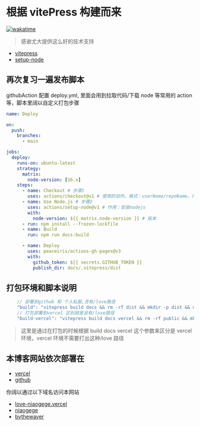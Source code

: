 # 根据 vitePress 构建而来

[![wakatime](https://wakatime.com/badge/github/niaogege/love.svg)](https://wakatime.com/badge/github/niaogege/love)

> 感谢尤大提供这么好的技术支持

- [vitepress](https://vitepress.vuejs.org/)
- [setup-node](https://github.com/actions/setup-node#caching-packages-dependencies)

## 再次复习一遍发布脚本

githubAction 配置 deploy.yml, 里面会用到拉取代码/下载 node 等常用的 action 等，脚本里阔以自定义打包步骤

```yml
name: Deploy

on:
  push:
    branches:
      - main

jobs:
  deploy:
    runs-on: ubuntu-latest
    strategy:
      matrix:
        node-version: [16.x]
    steps:
      - name: Checkout # 步骤1
        uses: actions/checkout@v1 # 使用的动作。格式：userName/repoName。作用：检出仓库，获取源码。 官方actions库：https://github.com/actions
      - name: Use Node.js # 步骤2
        uses: actions/setup-node@v1 # 作用：安装nodejs
        with:
          node-version: ${{ matrix.node-version }} # 版本
      - run: npm install --frozen-lockfile
      - name: Build
        run: npm run docs:build

      - name: Deploy
        uses: peaceiris/actions-gh-pages@v3
        with:
          github_token: ${{ secrets.GITHUB_TOKEN }}
          publish_dir: docs/.vitepress/dist
```

## 打包环境和脚本说明

```js
    // 部署到github 和 个人私服,含有/love路径
    "build": "vitepress build docs && rm -rf dist && mkdir -p dist && mv ./docs/.vitepress/dist ./",
    // 打包部署到vercel 区别就是没有/love路径
    "build-vercel": "vitepress build docs vercel && rm -rf public && mkdir -p public && mv ./docs/.vitepress/dist/* ./public"
```

> 这里是通过在打包的时候根据 build docs vercel 这个参数来区分是 vercel 环境，vercel 环境不需要打出这种/love 路径

## 本博客网站依次部署在

- [vercel](https://love-niaogege.vercel.app/)
- [github](https://github.com/niaogege/love)

你阔以通过以下域名访问本网站

- [love-niaogege.vercel](https://love-niaogege.vercel.app/)
- [niaogege](http://niaogege.cn/love/)
- [bythewayer](https://www.bythewayer.com/love)
